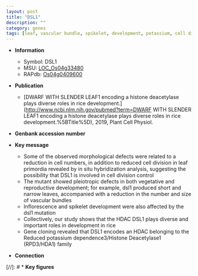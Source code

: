 ```yaml
---
layout: post
title: "DSL1"
description: ""
category: genes
tags: [leaf, vascular bundle, spikelet, development, potassium, cell division, vegetative, inflorescence, reproductive, spikelet development, reproductive development]
---
```


* **Information**  
    + Symbol: DSL1  
    + MSU: [LOC_Os04g33480](http://rice.uga.edu/cgi-bin/ORF_infopage.cgi?orf=LOC_Os04g33480)  
    + RAPdb: [Os04g0409600](https://rapdb.dna.affrc.go.jp/locus/?name=Os04g0409600)  

* **Publication**  
    + [DWARF WITH SLENDER LEAF1 encoding a histone deacetylase plays diverse roles in rice development.](http://www.ncbi.nlm.nih.gov/pubmed?term=DWARF WITH SLENDER LEAF1 encoding a histone deacetylase plays diverse roles in rice development.%5BTitle%5D), 2019, Plant Cell Physiol.

* **Genbank accession number**  

* **Key message**  
    + Some of the observed morphological defects were related to a reduction in cell numbers, in addition to reduced cell division in leaf primordia revealed by in situ hybridization analysis, suggesting the possibility that DSL1 is involved in cell division control
    + The mutant showed pleiotropic defects in both vegetative and reproductive development; for example, dsl1 produced short and narrow leaves, accompanied with a reduction in the number and size of vascular bundles
    + Inflorescence and spikelet development were also affected by the dsl1 mutation
    + Collectively, our study shows that the HDAC DSL1 plays diverse and important roles in development in rice
    + Gene cloning revealed that DSL1 encodes an HDAC belonging to the Reduced potassium dependence3/Histone Deacetylase1 (RPD3/HDA1) family

* **Connection**  

[//]: # * **Key figures**  


